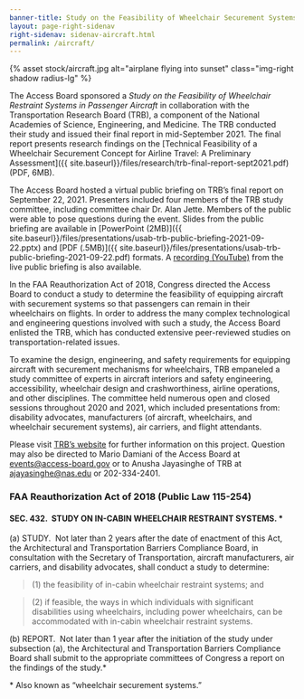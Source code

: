 ```yaml
---
banner-title: Study on the Feasibility of Wheelchair Securement Systems on Aircraft
layout: page-right-sidenav
right-sidenav: sidenav-aircraft.html
permalink: /aircraft/
---
```


{% asset stock/aircraft.jpg alt="airplane flying into sunset" class="img-right shadow radius-lg" %}

The Access Board sponsored a *Study on the Feasibility of Wheelchair Restraint Systems in Passenger Aircraft* in collaboration with the Transportation Research Board (TRB), a component of the National Academies of Science, Engineering, and Medicine.  The TRB conducted their study and issued their final report in mid-September 2021.  The final report presents research findings on the [Technical Feasibility of a Wheelchair Securement Concept for Airline Travel: A Preliminary Assessment]({{ site.baseurl}}/files/research/trb-final-report-sept2021.pdf) (PDF, 6MB).

The Access Board hosted a virtual public briefing on TRB’s final report on September 22, 2021.  Presenters included four members of the TRB study committee, including committee chair Dr. Alan Jette.  Members of the public were able to pose questions during the event.  Slides from the public briefing are available in [PowerPoint (2MB)]({{ site.baseurl}}/files/presentations/usab-trb-public-briefing-2021-09-22.pptx) and [PDF (.5MB)]({{ site.baseurl}}/files/presentations/usab-trb-public-briefing-2021-09-22.pdf) formats.  A [recording (YouTube)]() from the live public briefing is also available.

In the FAA Reauthorization Act of 2018, Congress directed the Access Board to conduct a study to determine the feasibility of equipping aircraft with securement systems so that passengers can remain in their wheelchairs on flights.  In order to address the many complex technological and engineering questions involved with such a study, the Access Board enlisted the TRB, which has conducted extensive peer-reviewed studies on transportation-related issues. 

To examine the design, engineering, and safety requirements for equipping aircraft with securement mechanisms for wheelchairs, TRB empaneled a study committee of experts in aircraft interiors and safety engineering, accessibility, wheelchair design and crashworthiness, airline operations, and other disciplines.  The committee held numerous open and closed sessions throughout 2020 and 2021, which included presentations from:  disability advocates, manufacturers (of aircraft, wheelchairs, and wheelchair securement systems),  air carriers, and flight attendants. 

Please visit [TRB’s website](https://www8.nationalacademies.org/pa/projectview.aspx?key=51840) for further information on this project.  Question may also be directed to Mario Damiani of the Access Board at <events@access-board.gov> or to Anusha Jayasinghe of TRB at <ajayasinghe@nas.edu> or 202-334-2401. 

### FAA Reauthorization Act of 2018 (Public Law 115-254) 

#### SEC. 432.&nbsp; STUDY ON IN-CABIN WHEELCHAIR RESTRAINT SYSTEMS. *

(a) STUDY.&nbsp;  Not later than 2 years after the date of enactment of this Act, the Architectural and Transportation Barriers Compliance Board, in consultation with the Secretary of Transportation, aircraft manufacturers, air carriers, and disability advocates, shall conduct a study to determine:

> (1) the feasibility of in-cabin wheelchair restraint systems; and

> (2) if feasible, the ways in which individuals with significant disabilities using wheelchairs, including power wheelchairs, can be accommodated with in-cabin wheelchair restraint systems.

(b) REPORT.&nbsp; Not later than 1 year after the initiation of the study under subsection (a), the Architectural and Transportation Barriers Compliance Board shall submit to the appropriate committees of Congress a report on the findings of the study.*

\* Also known as “wheelchair securement systems.” 
